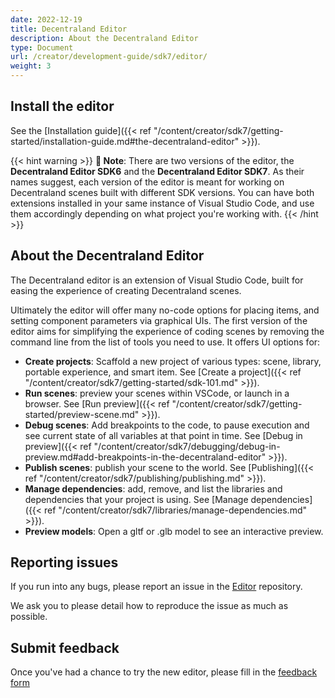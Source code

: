 ```yaml
---
date: 2022-12-19
title: Decentraland Editor
description: About the Decentraland Editor
type: Document
url: /creator/development-guide/sdk7/editor/
weight: 3
---
```


## Install the editor

See the [Installation guide]({{< ref "/content/creator/sdk7/getting-started/installation-guide.md#the-decentraland-editor" >}}).

{{< hint warning >}}
**📔 Note**: There are two versions of the editor, the **Decentraland Editor SDK6** and the **Decentraland Editor SDK7**. As their names suggest, each version of the editor is meant for working on Decentraland scenes built with different SDK versions. You can have both extensions installed in your same instance of Visual Studio Code, and use them accordingly depending on what project you're working with.
{{< /hint >}}

## About the Decentraland Editor

The Decentraland editor is an extension of Visual Studio Code, built for easing the experience of creating Decentraland scenes.

Ultimately the editor will offer many no-code options for placing items, and setting component parameters via graphical UIs. The first version of the editor aims for simplifying the experience of coding scenes by removing the command line from the list of tools you need to use. It offers UI options for:

- **Create projects**: Scaffold a new project of various types: scene, library, portable experience, and smart item. See [Create a project]({{< ref "/content/creator/sdk7/getting-started/sdk-101.md" >}}).
- **Run scenes**: preview your scenes within VSCode, or launch in a browser. See [Run preview]({{< ref "/content/creator/sdk7/getting-started/preview-scene.md" >}}).
- **Debug scenes**: Add breakpoints to the code, to pause execution and see current state of all variables at that point in time. See [Debug in preview]({{< ref "/content/creator/sdk7/debugging/debug-in-preview.md#add-breakpoints-in-the-decentraland-editor" >}}).
- **Publish scenes**: publish your scene to the world. See [Publishing]({{< ref "/content/creator/sdk7/publishing/publishing.md" >}}).
- **Manage dependencies**: add, remove, and list the libraries and dependencies that your project is using. See [Manage dependencies]({{< ref "/content/creator/sdk7/libraries/manage-dependencies.md" >}}).
- **Preview models**: Open a gltf or .glb model to see an interactive preview.

## Reporting issues

If you run into any bugs, please report an issue in the [Editor](https://github.com/decentraland/editor) repository.

We ask you to please detail how to reproduce the issue as much as possible.


## Submit feedback

Once you've had a chance to try the new editor, please fill in the [feedback form](https://form.typeform.com/to/aODGpdoQ)